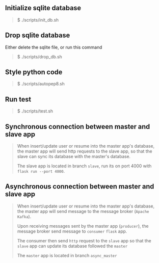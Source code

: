 ## Initialize sqlite database
>$ ./scripts/init_db.sh
## Drop sqlite database
Either delete the sqlite file, or run this command
>$ ./scripts/drop_db.sh
## Style python code
>$ ./scripts/autopep8.sh
## Run test
>$ ./scripts/test.sh
## Synchronous connection between master and slave app
>When insert/update user or resume into the master app's database, the master app will send http requests to the slave app, so that the slave can sync its database with the master's database.
>
>The slave app is located in branch `slave`, run its on port 4000 with `flask run --port 4000`.
## Asynchronous connection between master and slave app
>When insert/update user or resume into the master app's database, the master app will send message to the message broker (`Apache Kafka`).
>
>Upon receiving messages sent by the master app (`producer`), the message broker send message to `consumer` `flask` app.
>
>The consumer then send `http` request to the `slave` app so that the `slave` app can update its database followed the `master`
>
>The `master` app is located in branch `async_master`

